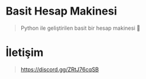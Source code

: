 # Basit Hesap Makinesi

> Python ile geliştirilen basit bir hesap makinesi :snake:

# İletişim
> https://discord.gg/ZRtJ76cqSB
